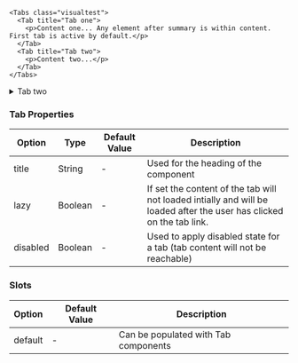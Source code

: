 ```
<Tabs class="visualtest">
  <Tab title="Tab one">
    <p>Content one... Any element after summary is within content. First tab is active by default.</p>
  </Tab>
  <Tab title="Tab two">
    <p>Content two...</p>
  </Tab>
</Tabs>
```

  <details>
    <summary>Tab two</summary>
    <p>Lorem ipsum</p>
  </details>

### Tab Properties

| Option | Type | Default Value | Description |
| ------ | ---- | ------------- | ----------- |
| title  | String | - | Used for the heading of the component |
| lazy  | Boolean | - | If set the content of the tab will not loaded intially and will be loaded after the user has clicked on the tab link. |
| disabled  | Boolean | - | Used to apply disabled state for a tab (tab content will not be reachable) |

### Slots

| Option | Default Value | Description |
| ------ | ------------- | ----------- |
| default | - | Can be populated with Tab components |